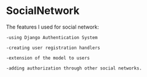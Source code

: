 # SocialNetwork

The features I used for social network:

    -using Django Authentication System

    -creating user registration handlers

    -extension of the model to users

    -adding authorization through other social networks.
